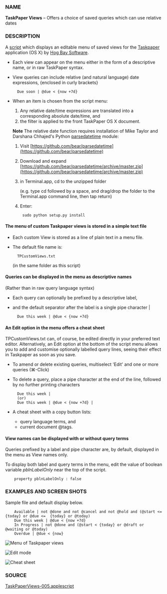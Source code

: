 ### NAME

**TaskPaper Views** – Offers a choice of saved queries which can use relative dates

### DESCRIPTION 

A [script](https://github.com/RobTrew/tree-tools/blob/master/TaskPaper%20scripts/TaskPaperViews-005.applescript) which displays an editable menu of saved views for the [Taskpaper](http://www.hogbaysoftware.com/products/taskpaper)  application (OS X) by [Hog Bay Software](http://www.hogbaysoftware.com).

- Each view can appear on the menu either in the form of a descriptive name, or in raw TaskPaper syntax.

- View queries can include relative (and natural language) date expressions, {enclosed in curly brackets}

        Due soon | @due < {now +7d}

- When an item is chosen from the script menu:
	1. Any relative date/time expressions are translated into a corresponding absolute date/time, and
	2. the filter is applied to the front TaskPaper OS X document.

	**Note** The relative date function requires installation of Mike Taylor and Darshana Chhajed's Python [parsedatetime](https://github.com/bear/parsedatetime) module:
	
	1. Visit [https://github.com/bear/parsedatetime](https://github.com/bear/parsedatetime)
	2. Download and expand [https://github.com/bear/parsedatetime/archive/master.zip](https://github.com/bear/parsedatetime/archive/master.zip)
	3. in Terminal.app, cd to the unzipped folder 
   
		(e.g. type cd followed by a space, and drag/drop the folder to the Terminal.app command line, then tap return)
	4. Enter:
	
            sudo python setup.py install
    
#### The menu of custom Taskpaper views is stored in a simple text file

- Each custom View is stored as a line of plain text in a menu file.
- The default file name is:

        TPCustomViews.txt 


	(in the same folder as this script)

#### Queries can be displayed in the menu as descriptive names

(Rather than in raw query language syntax)

- Each query can optionally be prefixed by a descriptive label, 
- and the default separator after the label is a single pipe character |

        Due this week | @due < {now +7d}

#### An Edit option in the menu offers a cheat sheet

TPCustomViews.txt can, of course, be edited directly in your preferred text editor. Alternatively, an Edit option at the bottom of the script menu allows you to add and customise optionally labelled query lines, seeing their effect in Taskpaper as soon as you save.

- To amend or delete existing queries, multiselect 'Edit' and one or more queries (⌘-Click)
- To delete a query, place a pipe character at the end of the line, followed by no further printing characters

        Due this week | 
        (or)
        Due this week | @due < {now +7d} |

- A cheat sheet with a copy button lists:
	-  query language terms, and 
	- current document @tags.

#### View names can be displayed with or without query terms 

Queries prefixed by a label and pipe character are, by default, displayed in the menu as View names only.

To display both label and query terms in the menu, edit the value of boolean variable *pblnLabelOnly* near the top of the script.

        property pblnLabelOnly : false


### EXAMPLES AND SCREEN SHOTS

Sample file and default display below.


        Available | not @done and not @cancel and not @hold and (@start <=  {today} or @due <=  {today} or @today)
        Due this week | @due < {now +7d}
        In Progress | not @done and (@start < {today} or @draft or @waiting or @today)
        Overdue | @due < {now}

![Menu of Taskpaper views](https://raw.github.com/RobTrew/tree-tools/master/TaskPaper%20scripts/ViewMenu.png)

![Edit mode](https://raw.github.com/RobTrew/tree-tools/master/TaskPaper%20scripts/EditMode.png)

![Cheat sheet](https://raw.github.com/RobTrew/tree-tools/master/TaskPaper%20scripts/CheatSheet.png)

### SOURCE

[TaskPaperViews-005.applescript](https://github.com/RobTrew/tree-tools/blob/master/TaskPaper%20scripts/TaskPaperViews-003.applescript)
